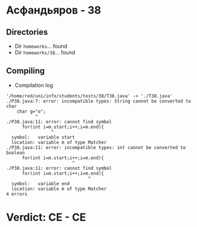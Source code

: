 # Асфандьяров - 38
## Directories
- Dir `homeworks`... found
- Dir `homeworks/38`... found
## Compiling
- Compilation log
```
'/home/red/uni/info/students/tests/38/T38.java' -> './T38.java'
./P38.java:7: error: incompatible types: String cannot be converted to char
    char g="o";
           ^
./P38.java:11: error: cannot find symbol
      for(int i=m.start;i++;i=m.end){
                 ^
  symbol:   variable start
  location: variable m of type Matcher
./P38.java:11: error: incompatible types: int cannot be converted to boolean
      for(int i=m.start;i++;i=m.end){
                         ^
./P38.java:11: error: cannot find symbol
      for(int i=m.start;i++;i=m.end){
                               ^
  symbol:   variable end
  location: variable m of type Matcher
4 errors

```
# Verdict: **CE** - CE
